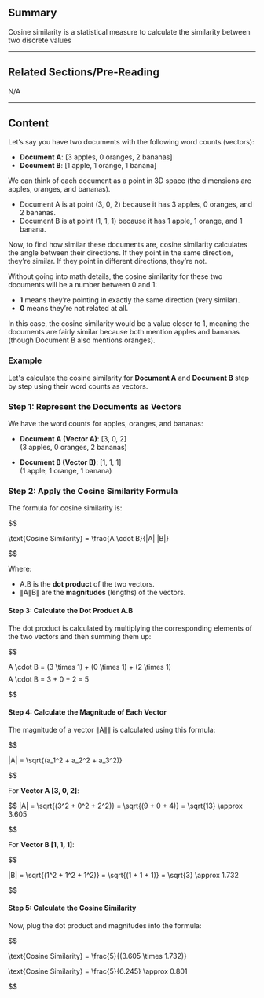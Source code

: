 ## Summary

Cosine similarity is a statistical measure to calculate the similarity between two discrete values


-------------------------------------------------------------------
## Related Sections/Pre-Reading

N/A

-------------------------------------------------------------------
## Content

Let’s say you have two documents with the following word counts (vectors):

- **Document A**: [3 apples, 0 oranges, 2 bananas]
- **Document B**: [1 apple, 1 orange, 1 banana]

We can think of each document as a point in 3D space (the dimensions are apples, oranges, and bananas).

- Document A is at point (3, 0, 2) because it has 3 apples, 0 oranges, and 2 bananas.
- Document B is at point (1, 1, 1) because it has 1 apple, 1 orange, and 1 banana.

Now, to find how similar these documents are, cosine similarity calculates the angle between their directions. If they point in the same direction, they’re similar. If they point in different directions, they’re not.

Without going into math details, the cosine similarity for these two documents will be a number between 0 and 1:

- **1** means they’re pointing in exactly the same direction (very similar).
- **0** means they’re not related at all.

In this case, the cosine similarity would be a value closer to 1, meaning the documents are fairly similar because both mention apples and bananas (though Document B also mentions oranges).

### Example
Let's calculate the cosine similarity for **Document A** and **Document B** step by step using their word counts as vectors.

### Step 1: Represent the Documents as Vectors

We have the word counts for apples, oranges, and bananas:

- **Document A (Vector A)**: [3, 0, 2]  
    (3 apples, 0 oranges, 2 bananas)
    
- **Document B (Vector B)**: [1, 1, 1]  
    (1 apple, 1 orange, 1 banana)
    

### Step 2: Apply the Cosine Similarity Formula

The formula for cosine similarity is:

$$

\text{Cosine Similarity} = \frac{A \cdot B}{\|A\| \|B\|}

$$

Where:

- A.B is the **dot product** of the two vectors.
- ∥A∥B∥ are the **magnitudes** (lengths) of the vectors.

#### Step 3: Calculate the Dot Product A.B

The dot product is calculated by multiplying the corresponding elements of the two vectors and then summing them up:

$$

A \cdot B = (3 \times 1) + (0 \times 1) + (2 \times 1)
$$
$$
A \cdot B = 3 + 0 + 2 = 5


$$

#### Step 4: Calculate the Magnitude of Each Vector

The magnitude of a vector ∥A∥∥ is calculated using this formula:

$$

\|A\| = \sqrt{(a_1^2 + a_2^2 + a_3^2)}


$$


For **Vector A [3, 0, 2]**:

$$
\|A\| = \sqrt{(3^2 + 0^2 + 2^2)} = \sqrt{(9 + 0 + 4)} = \sqrt{13} \approx 3.605


$$

For **Vector B [1, 1, 1]**:

$$

\|B\| = \sqrt{(1^2 + 1^2 + 1^2)} = \sqrt{(1 + 1 + 1)} = \sqrt{3} \approx 1.732


$$

#### Step 5: Calculate the Cosine Similarity

Now, plug the dot product and magnitudes into the formula:

$$


\text{Cosine Similarity} = \frac{5}{(3.605 \times 1.732)}
$$
$$


\text{Cosine Similarity} = \frac{5}{6.245} \approx 0.801


$$